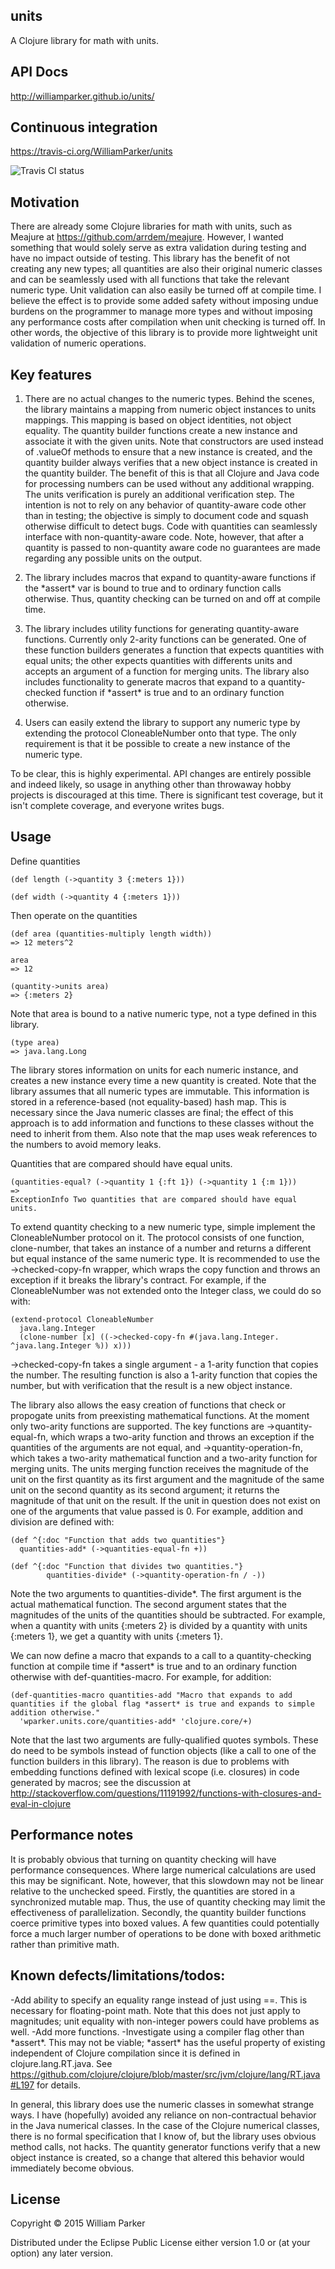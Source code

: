 ## units

A Clojure library for math with units.

## API Docs

http://williamparker.github.io/units/

## Continuous integration

https://travis-ci.org/WilliamParker/units

![Travis CI status](https://travis-ci.org/WilliamParker/units.svg?branch=master)

## Motivation

There are already some Clojure libraries for math with units, such as Meajure at https://github.com/arrdem/meajure.  However, I wanted something that would solely serve as extra validation during testing and have no impact outside of testing.  This library has the benefit of not creating any new types; all quantities are also their original numeric classes and can be seamlessly used with all functions that take the relevant numeric type.  Unit validation can also easily be turned off at compile time.  I believe the effect is to provide some added safety without imposing undue burdens on the programmer to manage more types and without imposing any performance costs after compilation when unit checking is turned off.  In other words, the objective of this library is to provide more lightweight unit validation of numeric operations.

## Key features

1. There are no actual changes to the numeric types.  Behind the scenes, the library maintains a mapping from numeric object instances to units mappings.  This mapping is based on object identities, not object equality.  The quantity builder functions create a new instance and associate it with the given units.  Note that constructors are used instead of .valueOf methods to ensure that a new instance is created, and the quantity builder always verifies that a new object instance is created in the quantity builder. The benefit of this is that all Clojure and Java code for processing numbers can be used without any additional wrapping.  The units verification is purely an additional verification step.  The intention is not to rely on any behavior of quantity-aware code other than in testing; the objective is simply to document code and squash otherwise difficult to detect bugs.  Code with quantities can seamlessly interface with non-quantity-aware code.  Note, however, that after a quantity is passed to non-quantity aware code no guarantees are made regarding any possible units on the output.

2. The library includes macros that expand to quantity-aware functions if the \*assert\* var is bound to true and to ordinary function calls otherwise.  Thus, quantity checking can be turned on and off at compile time.

3. The library includes utility functions for generating quantity-aware functions.  Currently only 2-arity functions can be generated.  One of these function builders generates a function that expects quantities with equal units; the other expects quantities with differents units and accepts an argument of a function for merging units.  The library also includes functionality to generate macros that expand to a quantity-checked function if \*assert\* is true and to an ordinary function otherwise.

4. Users can easily extend the library to support any numeric type by extending the protocol CloneableNumber onto that type.  The only requirement is that it be possible to create a new instance of the numeric type.


To be clear, this is highly experimental.  API changes are entirely possible and indeed likely, so usage in anything other than throwaway hobby projects is discouraged at this time.  There is significant test coverage, but it isn't complete coverage, and everyone writes bugs.

## Usage
Define quantities

```
(def length (->quantity 3 {:meters 1}))
```

```
(def width (->quantity 4 {:meters 1}))
```

Then operate on the quantities

```
(def area (quantities-multiply length width))
=> 12 meters^2

area
=> 12

(quantity->units area)
=> {:meters 2}
```

Note that area is bound to a native numeric type, not a type defined in this library.

```
(type area)
=> java.lang.Long
```

The library stores information on units for each numeric instance, and creates a new instance every time a new quantity is created.  Note that the library assumes that all numeric types are immutable.
This information is stored in a reference-based (not equality-based) hash map.  This is necessary since the Java numeric classes are final; the effect of this approach is to add information and functions to these classes
without the need to inherit from them.  Also note that the map uses weak references to the numbers to avoid memory leaks.


Quantities that are compared should have equal units.

```
(quantities-equal? (->quantity 1 {:ft 1}) (->quantity 1 {:m 1}))
=>
ExceptionInfo Two quantities that are compared should have equal units.

```

To extend quantity checking to a new numeric type, simple implement the CloneableNumber protocol on it.  The protocol consists of one function, clone-number, that takes an instance of a number and returns a different but equal instance of the same numeric type.  It is recommended to use the ->checked-copy-fn wrapper, which wraps the copy function and throws an exception if it breaks the library's contract.  For example, if the CloneableNumber was not extended onto the Integer class, we could do so with:

```
(extend-protocol CloneableNumber
  java.lang.Integer
  (clone-number [x] ((->checked-copy-fn #(java.lang.Integer. ^java.lang.Integer %)) x)))
```

->checked-copy-fn takes a single argument - a 1-arity function that copies the number.  The resulting function is also a 1-arity function that copies the number, but with verification that the result is a new object instance.

The library also allows the easy creation of functions that check or propogate units from preexisting mathematical functions.  At the moment only two-arity functions are supported.  The key functions are ->quantity-equal-fn, which wraps a two-arity function and throws an exception if the quantities of the arguments are not equal, and ->quantity-operation-fn, which takes a two-arity mathematical function and a two-arity function for merging units.  The units merging function receives the magnitude of the unit on the first quantity as its first argument and the magnitude of the same unit on the second quantity as its second argument; it returns the magnitude of that unit on the result.  If the unit in question does not exist on one of the arguments that value passed is 0.  For example, addition and division are defined with:

```
(def ^{:doc "Function that adds two quantities"}
  quantities-add* (->quantities-equal-fn +))

(def ^{:doc "Function that divides two quantities."}
        quantities-divide* (->quantity-operation-fn / -))
```
Note the two arguments to quantities-divide\*. The first argument is the actual mathematical function.  The second argument states that the magnitudes of the units of the quantities should be subtracted. For example, when a quantity with units {:meters 2} is divided by a quantity with units {:meters 1}, we get a quantity with units {:meters 1}.

We can now define a macro that expands to a call to a quantity-checking function at compile time if \*assert\* is true and to an ordinary function otherwise with def-quantities-macro.  For example, for addition:

```
(def-quantities-macro quantities-add "Macro that expands to add quantities if the global flag *assert* is true and expands to simple addition otherwise."
  'wparker.units.core/quantities-add* 'clojure.core/+)
  ```

  Note that the last two arguments are fully-qualified quotes symbols.  These do need to be symbols instead of function objects (like a call to one of the function builders in this library).  The reason is due to problems with embedding functions defined with lexical scope (i.e. closures) in code generated by macros; see the discussion at http://stackoverflow.com/questions/11191992/functions-with-closures-and-eval-in-clojure

## Performance notes

It is probably obvious that turning on quantity checking will have performance consequences.  Where large numerical calculations are used this may be significant.  Note, however, that this slowdown may not be linear relative to the unchecked speed.  Firstly, the quantities are stored in a synchronized mutable map.  Thus, the use of quantity checking may limit the effectiveness of parallelization.  Secondly, the quantity builder functions coerce primitive types into boxed values.  A few quantities could potentially force a much larger number of operations to be done with boxed arithmetic rather than primitive math.

## Known defects/limitations/todos:
-Add ability to specify an equality range instead of just using ==.  This is necessary for floating-point math.  Note that this does not just apply to magnitudes; unit equality with non-integer powers could have problems as well.
-Add more functions.
-Investigate using a compiler flag other than \*assert\*.  This may not be viable; \*assert\* has the useful property of existing independent of Clojure compilation since it is defined in clojure.lang.RT.java.  See https://github.com/clojure/clojure/blob/master/src/jvm/clojure/lang/RT.java#L197 for details.

In general, this library does use the numeric classes in somewhat strange ways.  I have (hopefully) avoided any reliance on non-contractual behavior in the Java numerical classes.  In the case of the Clojure numerical classes, there is no formal specification that I know of, but the library uses obvious method calls, not hacks.  The quantity generator functions verify that a new object instance is created, so a change that altered this behavior would immediately become obvious.

## License

Copyright © 2015 William Parker

Distributed under the Eclipse Public License either version 1.0 or (at
your option) any later version.
